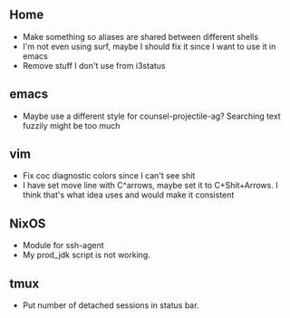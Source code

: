 ## Home
* Make something so aliases are shared between different shells
* I'm not even using surf, maybe I should fix it since I want to use it in emacs
* Remove stuff I don't use from i3status

## emacs
* Maybe use a different style for counsel-projectile-ag? Searching text fuzzily might be too much

## vim
* Fix coc diagnostic colors since I can't see shit
* I have set move line with C^arrows, maybe set it to C+Shit+Arrows. I think that's what idea uses and would make it consistent

## NixOS
* Module for ssh-agent
* My prod_jdk script is not working.

## tmux
* Put number of detached sessions in status bar.
